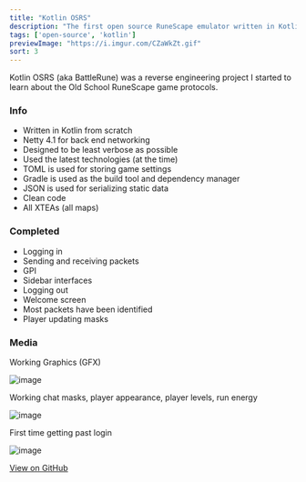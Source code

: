 ```yaml
---
title: "Kotlin OSRS"
description: "The first open source RuneScape emulator written in Kotlin"
tags: ['open-source', 'kotlin']
previewImage: "https://i.imgur.com/CZaWkZt.gif"
sort: 3
---
```


Kotlin OSRS (aka BattleRune) was a reverse engineering project I started to learn about the Old School RuneScape game protocols.

### Info
* Written in Kotlin from scratch
* Netty 4.1 for back end networking
* Designed to be least verbose as possible
* Used the latest technologies (at the time)
* TOML is used for storing game settings
* Gradle is used as the build tool and dependency manager
* JSON is used for serializing static data
* Clean code
* All XTEAs (all maps)

### Completed
* Logging in
* Sending and receiving packets
* GPI
* Sidebar interfaces
* Logging out
* Welcome screen
* Most packets have been identified
* Player updating masks

### Media

Working Graphics (GFX)

![image](https://i.imgur.com/CZaWkZt.gif)

Working chat masks, player appearance, player levels, run energy

![image](https://i.imgur.com/wFGnS5P.gif)

First time getting past login

![image](https://i.imgur.com/uY8tLGL.gif)

[View on GitHub](https://github.com/scape-tools/kotlin-osrs)
